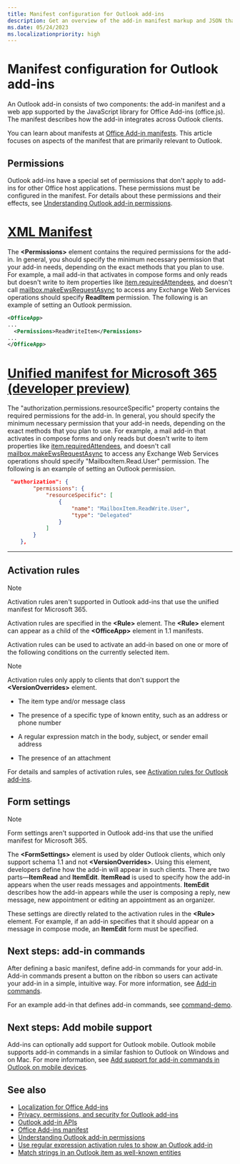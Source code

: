```yaml
---
title: Manifest configuration for Outlook add-ins
description: Get an overview of the add-in manifest markup and JSON that is relevant only to Outlook.
ms.date: 05/24/2023
ms.localizationpriority: high
---
```


# Manifest configuration for Outlook add-ins

An Outlook add-in consists of two components: the add-in manifest and a web app supported by the JavaScript library for Office Add-ins (office.js). The manifest describes how the add-in integrates across Outlook clients.

You can learn about manifests at [Office Add-in manifests](../develop/add-in-manifests.md). This article focuses on aspects of the manifest that are primarily relevant to Outlook.

## Permissions

Outlook add-ins have a special set of permissions that don't apply to add-ins for other Office host applications. These permissions must be configured in the manifest. For details about these permissions and their effects, see [Understanding Outlook add-in permissions](understanding-outlook-add-in-permissions.md).

# [XML Manifest](#tab/xmlmanifest)

The **\<Permissions\>** element contains the required permissions for the add-in. In general, you should specify the minimum necessary permission that your add-in needs, depending on the exact methods that you plan to use. For example, a mail add-in that activates in compose forms and only reads but doesn't write to item properties like [item.requiredAttendees](/javascript/api/requirement-sets/outlook/preview-requirement-set/office.context.mailbox.item#properties), and doesn't call [mailbox.makeEwsRequestAsync](/javascript/api/requirement-sets/outlook/preview-requirement-set/office.context.mailbox#methods) to access any Exchange Web Services operations should specify **ReadItem** permission. The following is an example of setting an Outlook permission.

```XML
<OfficeApp>
...
  <Permissions>ReadWriteItem</Permissions>
...
</OfficeApp>
```


# [Unified manifest for Microsoft 365 (developer preview)](#tab/jsonmanifest)

The "authorization.permissions.resourceSpecific" property contains the required permissions for the add-in. In general, you should specify the minimum necessary permission that your add-in needs, depending on the exact methods that you plan to use. For example, a mail add-in that activates in compose forms and only reads but doesn't write to item properties like [item.requiredAttendees](/javascript/api/requirement-sets/outlook/preview-requirement-set/office.context.mailbox.item#properties), and doesn't call [mailbox.makeEwsRequestAsync](/javascript/api/requirement-sets/outlook/preview-requirement-set/office.context.mailbox#methods) to access any Exchange Web Services operations should specify "MailboxItem.Read.User" permission. The following is an example of setting an Outlook permission.

```json
 "authorization": {
        "permissions": {
            "resourceSpecific": [
                {
                    "name": "MailboxItem.ReadWrite.User",
                    "type": "Delegated"
                }
            ]
        }
    },
```

---

## Activation rules

> [!NOTE]
> Activation rules aren't supported in Outlook add-ins that use the unified manifest for Microsoft 365.

Activation rules are specified in the **\<Rule\>** element. The **\<Rule\>** element can appear as a child of the **\<OfficeApp\>** element in 1.1 manifests.

Activation rules can be used to activate an add-in based on one or more of the following conditions on the currently selected item.

> [!NOTE]
> Activation rules only apply to clients that don't support the **\<VersionOverrides\>** element.

- The item type and/or message class

- The presence of a specific type of known entity, such as an address or phone number

- A regular expression match in the body, subject, or sender email address

- The presence of an attachment

For details and samples of activation rules, see [Activation rules for Outlook add-ins](activation-rules.md).

## Form settings

> [!NOTE]
> Form settings aren't supported in Outlook add-ins that use the unified manifest for Microsoft 365.

The **\<FormSettings\>** element is used by older Outlook clients, which only support schema 1.1 and not **\<VersionOverrides\>**. Using this element, developers define how the add-in will appear in such clients. There are two parts&mdash;**ItemRead** and **ItemEdit**. **ItemRead** is used to specify how the add-in appears when the user reads messages and appointments. **ItemEdit** describes how the add-in appears while the user is composing a reply, new message, new appointment or editing an appointment as an organizer.

These settings are directly related to the activation rules in the **\<Rule\>** element. For example, if an add-in specifies that it should appear on a message in compose mode, an **ItemEdit** form must be specified.

## Next steps: add-in commands

After defining a basic manifest, define add-in commands for your add-in. Add-in commands present a button on the ribbon so users can activate your add-in in a simple, intuitive way. For more information, see [Add-in commands](../design/add-in-commands.md).

For an example add-in that defines add-in commands, see [command-demo](https://github.com/OfficeDev/outlook-add-in-command-demo).

## Next steps: Add mobile support

Add-ins can optionally add support for Outlook mobile. Outlook mobile supports add-in commands in a similar fashion to Outlook on Windows and on Mac. For more information, see [Add support for add-in commands in Outlook on mobile devices](add-mobile-support.md).

## See also

- [Localization for Office Add-ins](../develop/localization.md)
- [Privacy, permissions, and security for Outlook add-ins](privacy-and-security.md)
- [Outlook add-in APIs](apis.md)
- [Office Add-ins manifest](../develop/add-in-manifests.md)
- [Understanding Outlook add-in permissions](understanding-outlook-add-in-permissions.md)
- [Use regular expression activation rules to show an Outlook add-in](use-regular-expressions-to-show-an-outlook-add-in.md)
- [Match strings in an Outlook item as well-known entities](match-strings-in-an-item-as-well-known-entities.md)
